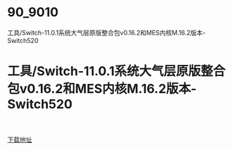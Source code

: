 # 90_9010
工具/Switch-11.0.1系统大气层原版整合包v0.16.2和MES内核M.16.2版本-Switch520
# 工具/Switch-11.0.1系统大气层原版整合包v0.16.2和MES内核M.16.2版本-Switch520
 <br/></br>
[下载地址](https://www.switch520.cc/article/9010 "下载地址")
<br/></br>

<p>&nbsp;</p>
<p>&nbsp;</p>

